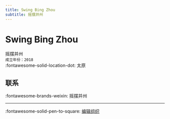 ```yaml
---
title: Swing Bing Zhou
subtitle: 摇摆并州
---
```


# Swing Bing Zhou

摇摆并州  
`成立年份：2018`  
:fontawesome-solid-location-dot: 太原  


## 联系

:fontawesome-brands-weixin: 摇摆并州  

---

:fontawesome-solid-pen-to-square: [编辑组织](https://github.com/swingdance/orgs/issues/new?assignees=&labels=update+org&projects=&template=03-update_entity.yml&title=Update%20Org%3A%20zh_CN%20%E2%80%A2%20Swing%20Bing%20Zhou&region=zh_CN&id=swing-bing-zhou&name=Swing%20Bing%20Zhou)
